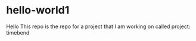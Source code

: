 # hello-world1
Hello 
This repo is the repo for a project that I am working on called project: timebend
